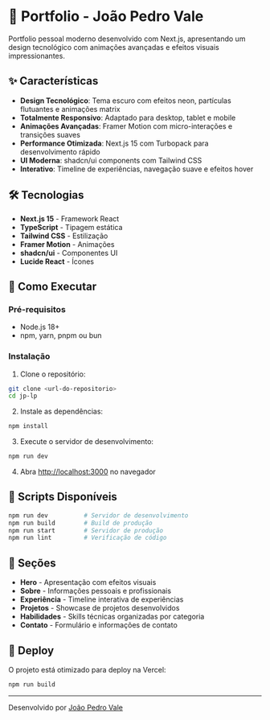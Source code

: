 # 🚀 Portfolio - João Pedro Vale

Portfolio pessoal moderno desenvolvido com Next.js, apresentando um design tecnológico com animações avançadas e efeitos visuais impressionantes.

## ✨ Características

- **Design Tecnológico**: Tema escuro com efeitos neon, partículas flutuantes e animações matrix
- **Totalmente Responsivo**: Adaptado para desktop, tablet e mobile
- **Animações Avançadas**: Framer Motion com micro-interações e transições suaves
- **Performance Otimizada**: Next.js 15 com Turbopack para desenvolvimento rápido
- **UI Moderna**: shadcn/ui components com Tailwind CSS
- **Interativo**: Timeline de experiências, navegação suave e efeitos hover

## 🛠️ Tecnologias

- **Next.js 15** - Framework React
- **TypeScript** - Tipagem estática
- **Tailwind CSS** - Estilização
- **Framer Motion** - Animações
- **shadcn/ui** - Componentes UI
- **Lucide React** - Ícones

## 🚀 Como Executar

### Pré-requisitos
- Node.js 18+ 
- npm, yarn, pnpm ou bun

### Instalação

1. Clone o repositório:
```bash
git clone <url-do-repositorio>
cd jp-lp
```

2. Instale as dependências:
```bash
npm install
```

3. Execute o servidor de desenvolvimento:
```bash
npm run dev
```

4. Abra [http://localhost:3000](http://localhost:3000) no navegador

## 📝 Scripts Disponíveis

```bash
npm run dev          # Servidor de desenvolvimento
npm run build        # Build de produção
npm run start        # Servidor de produção
npm run lint         # Verificação de código
```

## 🎨 Seções

- **Hero** - Apresentação com efeitos visuais
- **Sobre** - Informações pessoais e profissionais
- **Experiência** - Timeline interativa de experiências
- **Projetos** - Showcase de projetos desenvolvidos
- **Habilidades** - Skills técnicas organizadas por categoria
- **Contato** - Formulário e informações de contato

## 📱 Deploy

O projeto está otimizado para deploy na Vercel:

```bash
npm run build
```

---

Desenvolvido por [João Pedro Vale](https://www.linkedin.com/in/joao-pedro-vale/)
